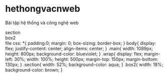 # hethongvacnweb
Bài tập hệ thống và công nghệ web
<!DOCTYPE html>
<html lang="en">
<head>
    <meta charset="UTF-8">
    <meta http-equiv="X-UA-Compatible" content="IE=edge">
    <meta name="viewport" content="width=device-width, initial-scale=1.0">
    <title>Baitap</title>
    <link rel="stylesheet" href="css.css">
</head>
<body>
    <div class="main">
        <div class="wrap">
            <div class="section">
                section
            </div>
            <div class="box2">
                box2
            </div>
        </div>
    </div>
</body>
</html>
file css:
*{
    padding:0;
    margin: 0;
    box-sizing: border-box;
}
body{
    display: flex;
    justify-content: center;
    align-items: center;
}
.main{
    width: 1089px;
    height: 800px;
    background-color: blueviolet;
}
.wrap{
    display: flex;
    margin-left: 30%;
    width: 100%;
    height: 500px;
    margin-top: 150px;
    margin-bottom: 130px;
}
.section{
    width: 52%;
    background-color: aqua;
}
.box2{
    width: 18%;
    background-color: brown;
}
